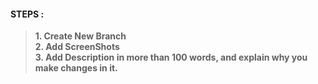 #### STEPS : 
> **1. Create New Branch**<br>
> **2. Add ScreenShots**<br>
> **3. Add Description in more than 100 words, and explain why you make changes in it.**
